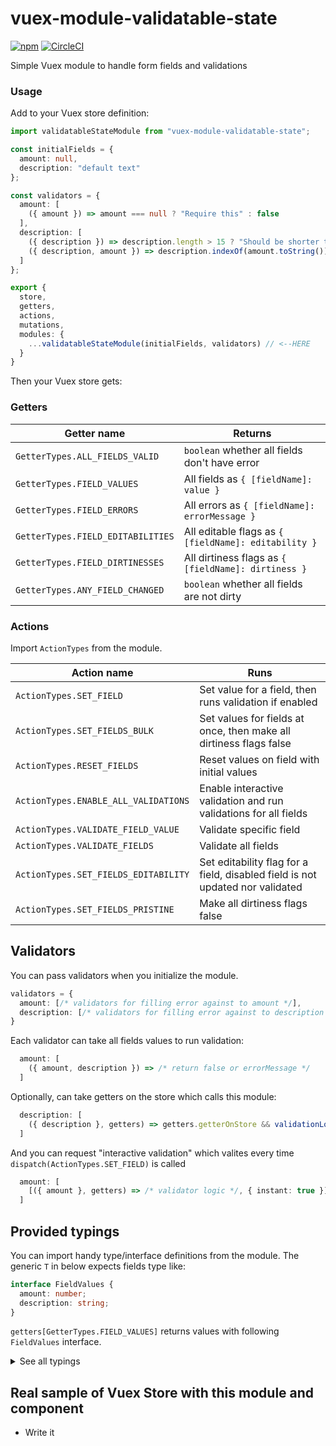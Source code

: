 # vuex-module-validatable-state

[![npm](https://img.shields.io/npm/v/vuex-module-validatable-state.svg?style=for-the-badge)](https://www.npmjs.com/package/vuex-module-validatable-state)
[![CircleCI](https://img.shields.io/circleci/project/github/indiegogo/vuex-module-validatable-state/master.svg?style=for-the-badge)](https://circleci.com/gh/indiegogo/vuex-module-validatable-state)

Simple Vuex module to handle form fields and validations

### Usage

Add to your Vuex store definition:

```ts
import validatableStateModule from "vuex-module-validatable-state";

const initialFields = {
  amount: null,
  description: "default text"
};

const validators = {
  amount: [
    ({ amount }) => amount === null ? "Require this" : false
  ],
  description: [
    ({ description }) => description.length > 15 ? "Should be shorter than 15" : false,
    ({ description, amount }) => description.indexOf(amount.toString())  ? "Should include amount" : false,
  ]
};

export {
  store,
  getters,
  actions,
  mutations,
  modules: {
    ...validatableStateModule(initialFields, validators) // <--HERE
  }
}
```

Then your Vuex store gets:

### Getters

|**Getter name**|**Returns**|
---|---
|`GetterTypes.ALL_FIELDS_VALID`|`boolean` whether all fields don't have error|
|`GetterTypes.FIELD_VALUES`|All fields as `{ [fieldName]: value }`|
|`GetterTypes.FIELD_ERRORS`|All errors as `{ [fieldName]: errorMessage }`|
|`GetterTypes.FIELD_EDITABILITIES`|All editable flags as `{ [fieldName]: editability }`|
|`GetterTypes.FIELD_DIRTINESSES`|All dirtiness flags as `{ [fieldName]: dirtiness }`|
|`GetterTypes.ANY_FIELD_CHANGED`|`boolean` whether all fields are not dirty|

### Actions

Import `ActionTypes` from the module.

|**Action name**|**Runs**|
---|---
|`ActionTypes.SET_FIELD`|Set value for a field, then runs validation if enabled|
|`ActionTypes.SET_FIELDS_BULK`|Set values for fields at once, then make all dirtiness flags false|
|`ActionTypes.RESET_FIELDS`|Reset values on field with initial values|
|`ActionTypes.ENABLE_ALL_VALIDATIONS`|Enable interactive validation and run validations for all fields|
|`ActionTypes.VALIDATE_FIELD_VALUE`|Validate specific field|
|`ActionTypes.VALIDATE_FIELDS`|Validate all fields|
|`ActionTypes.SET_FIELDS_EDITABILITY`|Set editability flag for a field, disabled field is not updated nor validated|
|`ActionTypes.SET_FIELDS_PRISTINE`|Make all dirtiness flags false|

## Validators

You can pass validators when you initialize the module.

```ts
validators = {
  amount: [/* validators for filling error against to amount */],
  description: [/* validators for filling error against to description */]
}
```

Each validator can take all fields values to run validation:

```ts
  amount: [
    ({ amount, description }) => /* return false or errorMessage */
  ]
```

Optionally, can take getters on the store which calls this module:

```ts
  description: [
    ({ description }, getters) => getters.getterOnStore && validationLogicIfGetterOnStoreIsTruthy(description)
  ]
```

And you can request "interactive validation" which valites every time `dispatch(ActionTypes.SET_FIELD)` is called

```ts
  amount: [
    [({ amount }, getters) => /* validator logic */, { instant: true }]
  ]
```

## Provided typings

You can import handy type/interface definitions from the module.
The generic `T` in below expects fields type like:

```ts
interface FieldValues {
  amount: number;
  description: string;
}
```

`getters[GetterTypes.FIELD_VALUES]` returns values with following `FieldValues` interface.

<details>
<summary>See all typings</summary>

### `ValidatorTree<T>`

As like ActionTree, MutationTree, you can receive type guards for Validators. By giving your fields' type for Generics, validator can get more guards for each fields:

![image](https://user-images.githubusercontent.com/21182617/53462133-a174c300-39f7-11e9-9b73-a16e6f064193.png)

### `SetFieldAction<T>`

It's the type definition of the payload for dispatching `ActionTypes.SET_FIELD`, you can get type guard for your fields by giving Generics.

![image](https://user-images.githubusercontent.com/21182617/53462201-dd0f8d00-39f7-11e9-81f8-a927a96c75b4.png)

### `FieldValidationErrors<T>`

Type for `getters[GetterTypes.FIELD_ERRORS]`

### `FieldEditabilities<T>`

Type for `getters[GetterTypes.FIELD_EDITABILITIES]`

### `FieldDirtinesses<T>`

Type for `getters[GetterTypes.FIELD_DIRTINESSES]`

</details>

## Real sample of Vuex Store with this module and component

- Write it
